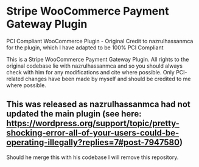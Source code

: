 # Stripe WooCommerce Payment Gateway Plugin

PCI Compliant WooCommerce Plugin - Original Credit to nazrulhassanmca for the plugin, which I have adapted to be 100% PCI Compliant

This is a Stripe WooCommerce Payment Gateway Plugin. All rights to the original codebase lie with nazrulhassanmca and so you should always check with him for any modifications and cite where possible.
Only PCI-related changes have been made by myself and should be credited to me where possible.

## This was released as nazrulhassanmca had not updated the main plugin (see here: https://wordpress.org/support/topic/pretty-shocking-error-all-of-your-users-could-be-operating-illegally?replies=7#post-7947580)

Should he merge this with his codebase I will remove this repository.
